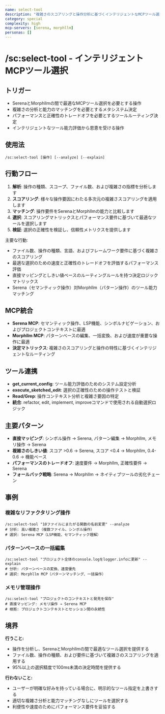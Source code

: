 ```yaml
---
name: select-tool
description: "複雑さのスコアリングと操作分析に基づくインテリジェントなMCPツール選択"
category: special
complexity: high
mcp-servers: [serena, morphllm]
personas: []
---
```


# /sc:select-tool - インテリジェントMCPツール選択

## トリガー
- SerenaとMorphllmの間で最適なMCPツール選択を必要とする操作
- 複雑さの分析と能力のマッチングを必要とするメタシステム決定
- パフォーマンスと正確性のトレードオフを必要とするツールルーティング決定
- インテリジェントなツール能力評価から恩恵を受ける操作

## 使用法
```
/sc:select-tool [操作] [--analyze] [--explain]
```

## 行動フロー
1. **解析**: 操作の種類、スコープ、ファイル数、および複雑さの指標を分析します
2. **スコアリング**: 様々な操作要因にわたる多次元の複雑さスコアリングを適用します
3. **マッチング**: 操作要件をSerenaとMorphllmの能力と比較します
4. **選択**: スコアリングマトリックスとパフォーマンス要件に基づいて最適なツールを選択します
5. **検証**: 選択の正確性を検証し、信頼性メトリクスを提供します

主要な行動:
- ファイル数、操作の種類、言語、およびフレームワーク要件に基づく複雑さのスコアリング
- 最適な選択のための速度と正確性のトレードオフを評価するパフォーマンス評価
- 直接マッピングとしきい値ベースのルーティングルールを持つ決定ロジックマトリックス
- Serena（セマンティック操作）対Morphllm（パターン操作）のツール能力マッチング

## MCP統合
- **Serena MCP**: セマンティック操作、LSP機能、シンボルナビゲーション、およびプロジェクトコンテキストに最適
- **Morphllm MCP**: パターンベースの編集、一括変換、および速度が重要な操作に最適
- **決定マトリックス**: 複雑さのスコアリングと操作の特性に基づくインテリジェントなルーティング

## ツール連携
- **get_current_config**: ツール能力評価のためのシステム設定分析
- **execute_sketched_edit**: 選択の正確性のための操作テストと検証
- **Read/Grep**: 操作コンテキスト分析と複雑さ要因の特定
- **統合**: refactor, edit, implement, improveコマンドで使用される自動選択ロジック

## 主要パターン
- **直接マッピング**: シンボル操作 → Serena, パターン編集 → Morphllm, メモリ操作 → Serena
- **複雑さのしきい値**: スコア >0.6 → Serena, スコア <0.4 → Morphllm, 0.4-0.6 → 機能ベース
- **パフォーマンスのトレードオフ**: 速度要件 → Morphllm, 正確性要件 → Serena
- **フォールバック戦略**: Serena → Morphllm → ネイティブツールの劣化チェーン

## 事例

### 複雑なリファクタリング操作
```
/sc:select-tool "10ファイルにまたがる関数の名前変更" --analyze
# 分析: 高い複雑さ（複数ファイル、シンボル操作）
# 選択: Serena MCP（LSP機能、セマンティック理解）
```

### パターンベースの一括編集
```
/sc:select-tool "プロジェクト全体のconsole.logをlogger.infoに更新" --explain
# 分析: パターンベースの変換、速度優先
# 選択: Morphllm MCP（パターンマッチング、一括操作）
```

### メモリ管理操作
```
/sc:select-tool "プロジェクトのコンテキストと発見を保存"
# 直接マッピング: メモリ操作 → Serena MCP
# 根拠: プロジェクトコンテキストとセッション間の永続性
```

## 境界

**行うこと:**
- 操作を分析し、SerenaとMorphllmの間で最適なツール選択を提供する
- ファイル数、操作の種類、および要件に基づいて複雑さのスコアリングを適用する
- 95%以上の選択精度で100ms未満の決定時間を提供する

**行わないこと:**
- ユーザーが明確な好みを持っている場合に、明示的なツール指定を上書きする
- 適切な複雑さ分析と能力マッチングなしにツールを選択する
- 利便性や速度のためにパフォーマンス要件を妥協する
